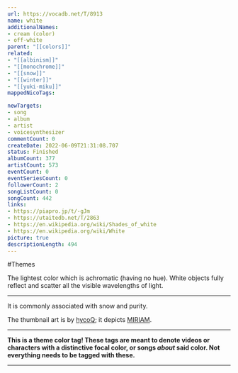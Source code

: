 ```yaml
---
url: https://vocadb.net/T/8913
name: white
additionalNames: 
- cream (color)
- off-white
parent: "[[colors]]"
related:
- "[[albinism]]"
- "[[monochrome]]"
- "[[snow]]"
- "[[winter]]"
- "[[yuki-miku]]"
mappedNicoTags:

newTargets:
- song
- album
- artist
- voicesynthesizer
commentCount: 0
createDate: 2022-06-09T21:31:08.707
status: Finished
albumCount: 377
artistCount: 573
eventCount: 0
eventSeriesCount: 0
followerCount: 2
songListCount: 0
songCount: 442
links: 
- https://piapro.jp/t/-gJm
- https://utaitedb.net/T/2863
- https://en.wikipedia.org/wiki/Shades_of_white
- https://en.wikipedia.org/wiki/White
picture: true
descriptionLength: 494
---
```


#Themes

The lightest color which is achromatic (having no hue).
White objects fully reflect and scatter all the visible wavelengths of light.

___

It is commonly associated with snow and purity.

The thumbnail art is by [hycoQ](https://vocadb.net/Ar/57092); it depicts [MIRIAM](https://vocadb.net/Ar/388).

___

**This is a theme color tag! These tags are meant to denote videos or characters with a distinctive focal color, or songs *about* said color. Not everything needs to be tagged with these.**

---

